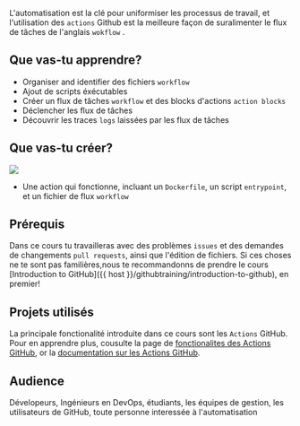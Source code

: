 L'automatisation est la clé pour uniformiser les processus de travail, et l'utilisation des `actions` Github est la meilleure façon de suralimenter le flux de tâches de l'anglais `wokflow` .

## Que vas-tu apprendre?

- Organiser and identifier des fichiers `workflow`
- Ajout de scripts éxécutables
- Créer un flux de tâches `workflow` et des blocks d'actions `action blocks`
- Déclencher les flux de tâches
- Découvrir les traces `logs` laissées par les flux de tâches

## Que vas-tu créer?

![](https://user-images.githubusercontent.com/16547949/62388562-9fc1a500-b52b-11e9-8d7e-4f4d32450fd5.png)

- Une action qui fonctionne, incluant un `Dockerfile`, un script `entrypoint`, et un fichier de flux `workflow`

## Prérequis

Dans ce cours tu travailleras avec des problèmes `issues` et des demandes de changements `pull requests`, ainsi que l'édition de fichiers. Si ces choses ne te sont pas familières,nous te recommandonns de prendre le cours [Introduction to GitHub]({{ host }}/githubtraining/introduction-to-github), en premier!

## Projets utilisés

La principale fonctionalité introduite dans ce cours sont les `Actions` GitHub. Pour en apprendre plus, cousulte la page de [fonctionalites des Actions GitHub](https://github.com/features/actions), or la [documentation sur les Actions GitHub](https://help.github.com/en/actions).

## Audience

Dévelopeurs, Ingénieurs en DevOps, étudiants, les équipes de gestion, les utilisateurs de GitHub, toute personne interessée à l'automatisation
